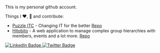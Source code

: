 This is my personal github account.

Things I :heart:, :construction_worker: and contribute:

* [Puzzle ITC](https://www.puzzle.ch) - Changing IT for the better  [Repo](https://github.com/puzzle/)
* [Hitobito](https://www.hitobito.com) - A web application to manage complex group hierarchies with members, events and a lot more.  [Repo](https://github.com/hitobito/)

<div id="badges">
  <a href="https://www.linkedin.com/in/olivier-brian/">
    <img src="https://img.shields.io/badge/LinkedIn-blue?style=for-the-badge&logo=linkedin&logoColor=white" alt="LinkedIn Badge"/>
  </a>
  <a href="https://twitter.com/olivierbrian">
    <img src="https://img.shields.io/badge/Twitter-blue?style=for-the-badge&logo=twitter&logoColor=white" alt="Twitter Badge"/>
  </a>
</div>
